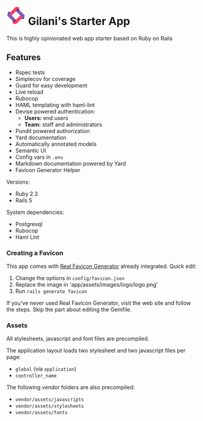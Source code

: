 # <img src="/app/assets/images/logo/logo.png" height="50px" /> Gilani's Starter App


This is highly opinionated web app starter based on Ruby on Rails

## Features

* Rspec tests
* Simplecov for coverage
* Guard for easy development
* Live reload
* Rubocop
* HAML templating with haml-lint
* Devise powered authentication:
  * **Users:** end users
  * **Team:** staff and administrators
* Pundit powered authorization
* Yard documentation
* Automatically annotated models
* Semantic UI
* Config vars in `.env`
* Markdown documentation powered by Yard
* Favicon Generator Helper

Versions:

* Ruby 2.3
* Rails 5

System dependencies:

* Postgresql
* Rubocop
* Haml Lint

### Creating a Favicon

This app comes with [Real Favicon Generator](https://realfavicongenerator.net/)
already integrated. Quick edit:

1. Change the options in `config/favicon.json`
2. Replace the image in 'app/assets/images/logo/logo.png'
3. Run `rails generate favicon`

If you've never used Real Favicon Generator, visit the web site and follow the
steps. Skip the part about editing the Gemfile.

### Assets

All stylesheets, javascript and font files are precompiled.

The application layout loads two stylesheet and two javascript files per page:

* `global` (via `application`)
* `controller_name`

The following vendor folders are also precompiled:

* `vendor/assets/javascripts`
* `vendor/assets/stylesheets`
* `vendor/assets/fonts`
